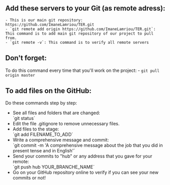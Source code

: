 ## Add these servers to your Git (as remote adress):
	- This is our main git repository: https://github.com/ImaneLamriou/TER.git
	- `git remote add origin https://github.com/ImaneLamriou/TER.git`: This command is to add main git repository of our project to pull from.
	- `git remote -v`: This command is to verify all remote servers

## Don't forget:
To do this command every time that you'll work on the project:
	- `git pull origin master`

## To add files on the GitHub:
Do these commands step by step:
- See all files and folders that are changed:   
´git status´   
- Edit the file .gitignore to remove unnecessary files.   
- Add files to the stage:   
´git add FILENAME_TO_ADD´   
- Write a comprehensive message and commit:   
´git commit -m 'A comprehensive message about the job that you did in present tense and in English'´   
-  Send your commits to "hub" or any address that you gave for your remote:   
´git push hub YOUR_BRANCHE_NAME´   
- Go on your GitHub repository online to verify if you can see your new commits or not!   
